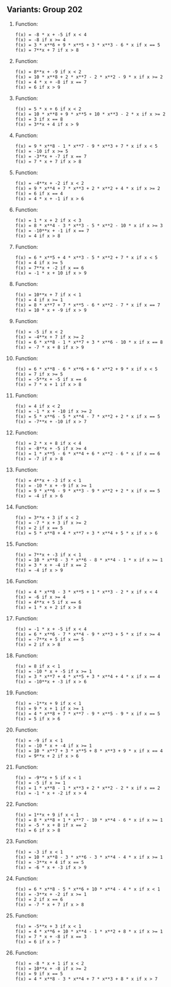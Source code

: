 Variants: Group 202
---

1. Function:
    ```
    f(x) = -8 * x + -5 if x < 4
    f(x) = -8 if x >= 4
    f(x) = 3 * x**6 + 9 * x**5 + 3 * x**3 - 6 * x if x == 5
    f(x) = 7**x + 7 if x > 8
    ```
2. Function:
    ```
    f(x) = 8**x + -9 if x < 2
    f(x) = 10 * x**8 + 2 * x**7 - 2 * x**2 - 9 * x if x >= 2
    f(x) = 4 * x + -8 if x == 7
    f(x) = 6 if x > 9
    ```
3. Function:
    ```
    f(x) = 5 * x + 6 if x < 2
    f(x) = 10 * x**8 + 9 * x**5 + 10 * x**3 - 2 * x if x >= 2
    f(x) = 3 if x == 8
    f(x) = 3**x + 4 if x > 9
    ```
4. Function:
    ```
    f(x) = 9 * x**8 - 1 * x**7 - 9 * x**3 + 7 * x if x < 5
    f(x) = -10 if x >= 5
    f(x) = -3**x + -7 if x == 7
    f(x) = 7 * x + 7 if x > 8
    ```
5. Function:
    ```
    f(x) = -4**x + -2 if x < 2
    f(x) = 9 * x**4 + 7 * x**3 + 2 * x**2 + 4 * x if x >= 2
    f(x) = 6 if x == 4
    f(x) = 4 * x + -1 if x > 6
    ```
6. Function:
    ```
    f(x) = 1 * x + 2 if x < 3
    f(x) = 8 * x**4 - 3 * x**3 - 5 * x**2 - 10 * x if x >= 3
    f(x) = -10**x + -1 if x == 7
    f(x) = 4 if x > 8
    ```
7. Function:
    ```
    f(x) = 6 * x**5 + 4 * x**3 - 5 * x**2 + 7 * x if x < 5
    f(x) = 4 if x >= 5
    f(x) = 7**x + -2 if x == 6
    f(x) = -1 * x + 10 if x > 9
    ```
8. Function:
    ```
    f(x) = 10**x + 7 if x < 1
    f(x) = 4 if x >= 1
    f(x) = 8 * x**7 + 7 * x**5 - 6 * x**2 - 7 * x if x == 7
    f(x) = 10 * x + -9 if x > 9
    ```
9. Function:
    ```
    f(x) = -5 if x < 2
    f(x) = -4**x + 7 if x >= 2
    f(x) = 6 * x**8 - 1 * x**7 + 3 * x**6 - 10 * x if x == 8
    f(x) = -7 * x + 8 if x > 9
    ```
10. Function:
    ```
    f(x) = 6 * x**8 - 6 * x**6 + 6 * x**2 + 9 * x if x < 5
    f(x) = 7 if x >= 5
    f(x) = -5**x + -5 if x == 6
    f(x) = 7 * x + 1 if x > 8
    ```
11. Function:
    ```
    f(x) = 4 if x < 2
    f(x) = -1 * x + -10 if x >= 2
    f(x) = 5 * x**6 - 5 * x**4 - 7 * x**2 + 2 * x if x == 5
    f(x) = -7**x + -10 if x > 7
    ```
12. Function:
    ```
    f(x) = 2 * x + 8 if x < 4
    f(x) = -8**x + -5 if x >= 4
    f(x) = 1 * x**5 - 6 * x**4 + 6 * x**2 - 6 * x if x == 6
    f(x) = -7 if x > 8
    ```
13. Function:
    ```
    f(x) = 4**x + -3 if x < 1
    f(x) = -10 * x + -9 if x >= 1
    f(x) = 9 * x**6 - 9 * x**3 - 9 * x**2 + 2 * x if x == 5
    f(x) = -4 if x > 6
    ```
14. Function:
    ```
    f(x) = 3**x + 3 if x < 2
    f(x) = -7 * x + 3 if x >= 2
    f(x) = 2 if x == 5
    f(x) = 5 * x**8 + 4 * x**7 + 3 * x**4 + 5 * x if x > 6
    ```
15. Function:
    ```
    f(x) = 7**x + -3 if x < 1
    f(x) = 10 * x**8 - 3 * x**6 - 8 * x**4 - 1 * x if x >= 1
    f(x) = 3 * x + -4 if x == 2
    f(x) = -4 if x > 9
    ```
16. Function:
    ```
    f(x) = 4 * x**8 - 3 * x**5 + 1 * x**3 - 2 * x if x < 4
    f(x) = -6 if x >= 4
    f(x) = 4**x + 5 if x == 6
    f(x) = 1 * x + 2 if x > 8
    ```
17. Function:
    ```
    f(x) = -1 * x + -5 if x < 4
    f(x) = 6 * x**6 - 7 * x**4 - 9 * x**3 + 5 * x if x >= 4
    f(x) = -7**x + 5 if x == 5
    f(x) = 2 if x > 8
    ```
18. Function:
    ```
    f(x) = 8 if x < 1
    f(x) = -10 * x + -5 if x >= 1
    f(x) = 3 * x**7 + 4 * x**5 + 3 * x**4 + 4 * x if x == 4
    f(x) = -10**x + -3 if x > 6
    ```
19. Function:
    ```
    f(x) = -1**x + 9 if x < 1
    f(x) = 9 * x + 1 if x >= 1
    f(x) = 4 * x**8 + 7 * x**7 - 9 * x**5 - 9 * x if x == 5
    f(x) = 5 if x > 6
    ```
20. Function:
    ```
    f(x) = -9 if x < 1
    f(x) = -10 * x + -4 if x >= 1
    f(x) = 10 * x**7 + 3 * x**5 + 8 * x**3 + 9 * x if x == 4
    f(x) = 9**x + 2 if x > 6
    ```
21. Function:
    ```
    f(x) = -9**x + 5 if x < 1
    f(x) = -5 if x >= 1
    f(x) = 1 * x**8 - 1 * x**3 + 2 * x**2 - 2 * x if x == 2
    f(x) = -1 * x + -2 if x > 4
    ```
22. Function:
    ```
    f(x) = 1**x + 9 if x < 1
    f(x) = 8 * x**8 + 1 * x**7 - 10 * x**4 - 6 * x if x >= 1
    f(x) = -5 * x + 8 if x == 2
    f(x) = 6 if x > 8
    ```
23. Function:
    ```
    f(x) = -3 if x < 1
    f(x) = 10 * x**8 - 3 * x**6 - 3 * x**4 - 4 * x if x >= 1
    f(x) = -3**x + 4 if x == 5
    f(x) = -6 * x + -3 if x > 9
    ```
24. Function:
    ```
    f(x) = 6 * x**8 - 5 * x**6 + 10 * x**4 - 4 * x if x < 1
    f(x) = -3**x + -2 if x >= 1
    f(x) = 2 if x == 6
    f(x) = -7 * x + 7 if x > 8
    ```
25. Function:
    ```
    f(x) = -5**x + 3 if x < 1
    f(x) = 4 * x**6 + 10 * x**4 - 1 * x**2 + 8 * x if x >= 1
    f(x) = 7 * x + -8 if x == 3
    f(x) = 6 if x > 7
    ```
26. Function:
    ```
    f(x) = -8 * x + 1 if x < 2
    f(x) = 10**x + -8 if x >= 2
    f(x) = 9 if x == 5
    f(x) = 4 * x**8 - 3 * x**4 + 7 * x**3 + 8 * x if x > 7
    ```
